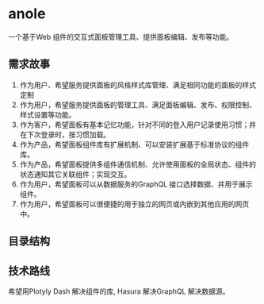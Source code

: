 # anole
一个基于Web 组件的交互式面板管理工具、提供面板编辑、发布等功能。

## 需求故事
1. 作为用户、希望服务提供面板的风格样式库管理、满足相同功能的面板的样式定制
2. 作为用户，希望服务提供面板的管理工具、满足面板编辑、发布、权限控制、样式设置等功能。
3. 作为客户，希望面板有基本记忆功能，针对不同的登入用户记录使用习惯；并在下次登录时，按习惯加载。
4. 作为产品，希望面板组件库有扩展机制、可以安装扩展基于标准协议的组件库。
5. 作为产品，希望面板提供多组件通信机制、允许使用面板的全局状态、组件的状态通知其它关联组件；实现交互。
6. 作为用户，希望面板可以从数据服务的GraphQL 接口选择数据、并用于展示组件。
7. 作为用户，希望面板可以很便捷的用于独立的网页或内嵌到其他应用的网页中。

## 目录结构



## 技术路线
希望用Plotyly Dash 解决组件的库, Hasura 解决GraphQL 解决数据源。
